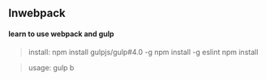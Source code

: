 ## lnwebpack

#### learn to use webpack and gulp

>install:
npm install gulpjs/gulp#4.0 -g
npm install -g eslint
npm install


>usage:
gulp b
